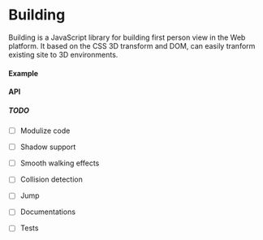 # Building
 Building is a JavaScript library for building first person view in the Web platform.
 It based on the CSS 3D transform and DOM, can easily tranform existing site to 3D environments.

#### Example
#### API
 
##### TODO
 - [ ] Modulize code
 - [ ] Shadow support
 - [ ] Smooth walking effects
 - [ ] Collision detection
 - [ ] Jump
 - [ ] Documentations
 - [ ] Tests
 
